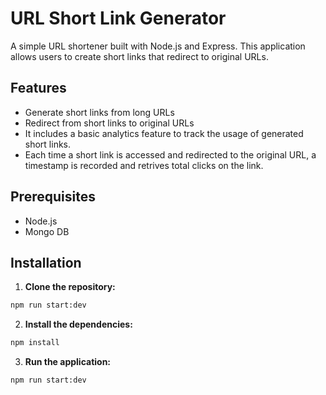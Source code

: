 # URL Short Link Generator

A simple URL shortener built with Node.js and Express. This application allows users to create short links that redirect to original URLs.

## Features

- Generate short links from long URLs
- Redirect from short links to original URLs
- It includes a basic analytics feature to track the usage of generated short links.
- Each time a short link is accessed and redirected to the original URL, a timestamp is recorded and retrives total clicks on the link.

## Prerequisites

- Node.js
- Mongo DB

## Installation

1. **Clone the repository:**

```bash
npm run start:dev

```

2. **Install the dependencies:**

```bash
npm install

```

3. **Run the application:**

```bash
npm run start:dev

```
   
